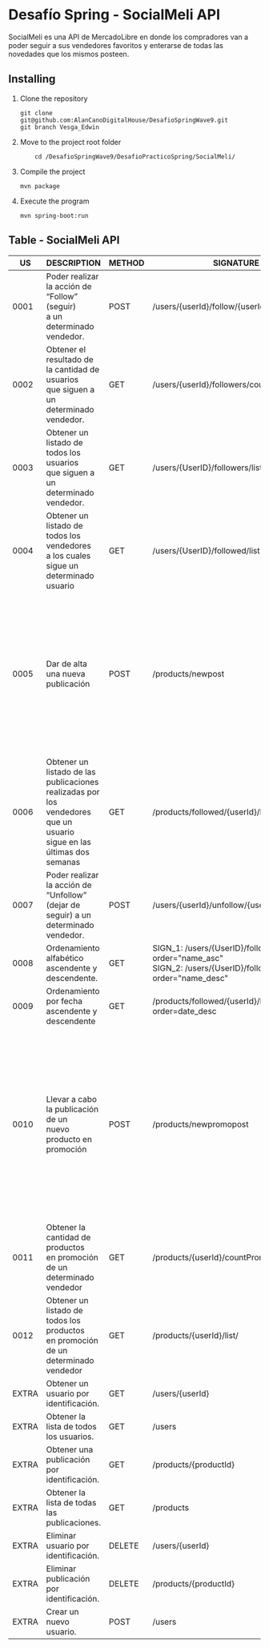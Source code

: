 # Desafío Spring - SocialMeli API

SocialMeli es una API de MercadoLibre en donde los compradores van a poder seguir a sus vendedores favoritos y enterarse de todas las novedades que los mismos posteen.

## Installing

1. Clone the repository
	```
	git clone git@github.com:AlanCanoDigitalHouse/DesafioSpringWave9.git
	git branch Vesga_Edwin
	```
2. Move to the project root folder
	```
		cd /DesafioSpringWave9/DesafioPracticoSpring/SocialMeli/
	```
3. Compile the project
	```
	mvn package
	```
4. Execute the program
	```
	mvn spring-boot:run
	```
	
## Table - SocialMeli API
| US    | DESCRIPTION                                                                                                                   | METHOD | SIGNATURE                                                                                                          | PAYLOAD                                                                                                                                                                                                                                                                                                                                                                |
|-------|-------------------------------------------------------------------------------------------------------------------------------|--------|--------------------------------------------------------------------------------------------------------------------|------------------------------------------------------------------------------------------------------------------------------------------------------------------------------------------------------------------------------------------------------------------------------------------------------------------------------------------------------------------------|
| 0001  | Poder realizar la acción de “Follow” (seguir) <br>a un determinado vendedor.                                                  | POST   | /users/{userId}/follow/{userIdToFollow}                                                                            |  - *userId : int* <br> - *userIdToFollow : int*                                                                                                                                                                                                                                                                                                                        |
| 0002  | Obtener el resultado de la cantidad de usuarios <br>que siguen a un determinado vendedor.                                     | GET    | /users/{userId}/followers/count/                                                                                   |  - *userId : int*                                                                                                                                                                                                                                                                                                                                                      |
| 0003  | Obtener un listado de todos los usuarios <br>que siguen a un determinado vendedor.                                            | GET    | /users/{UserID}/followers/list                                                                                     |  - *UserID : int*                                                                                                                                                                                                                                                                                                                                                      |
| 0004  | Obtener un listado de todos los vendedores <br>a los cuales sigue un determinado usuario                                      | GET    | /users/{UserID}/followed/list                                                                                      |  - *UserID : int*                                                                                                                                                                                                                                                                                                                                                      |
| 0005  | Dar de alta una nueva publicación                                                                                             | POST   | /products/newpost                                                                                                  | {  <br>  "userId":int,<br>  "id_post":int,<br>  "date":string,<br>  "detail":<br>    {<br>    "product_id":int,<br>    "productName":string,<br>    "type":string,<br>    "brand":string,        <br>    "color":string,<br>    "notes":string<br>    },<br>  "category":int,<br>  "price":double<br>}                                                                 |
| 0006  | Obtener un listado de las publicaciones <br>realizadas por los vendedores que un usuario <br>sigue en las últimas dos semanas | GET    | /products/followed/{userId}/list                                                                                   | - *userId : int*                                                                                                                                                                                                                                                                                                                                                       |
| 0007  | Poder realizar la acción de “Unfollow” <br>(dejar de seguir) a un determinado vendedor.                                       | POST   | /users/{userId}/unfollow/{userIdToUnfollow}                                                                        | - *userId : int* <br>- *userIdToUnfollow : int*                                                                                                                                                                                                                                                                                                                        |
| 0008  | Ordenamiento alfabético ascendente y <br>descendente.                                                                         | GET    | SIGN_1: /users/{UserID}/followers/list?order="name_asc"<br>SIGN_2: /users/{UserID}/followed/list?order="name_desc" | - *UserID : int*<br>- order : string ( "name_asc" \| "name_desc" )                                                                                                                                                                                                                                                                                                     |
| 0009  | Ordenamiento por fecha ascendente y descendente                                                                               | GET    | /products/followed/{userId}/list?order=date_desc                                                                   | - *userId : int*<br>- order : string ( "date_asc" \| "date_desc" )                                                                                                                                                                                                                                                                                                     |
| 0010  | Llevar a cabo la publicación de un <br>nuevo producto en promoción                                                            | POST   | /products/newpromopost                                                                                             | {  <br>  "userId":int,<br>  "id_post":int,<br>  "date":string,<br>  "detail":<br>    {<br>    "product_id":int,<br>    "productName":string,<br>    "type":string,<br>    "brand":string,        <br>    "color":string,<br>    "notes":string<br>    },<br>  "category":int,<br>  "price":double,<br>  "hasPromo":boolean,<br>  "discount":double ( range[0,1] )<br>} |
| 0011  | Obtener la cantidad de productos <br>en promoción de un determinado vendedor                                                  | GET    | /products/{userId}/countPromo/                                                                                     | - *userId : int*                                                                                                                                                                                                                                                                                                                                                       |
| 0012  | Obtener un listado de todos los productos <br>en promoción de un determinado vendedor                                         | GET    | /products/{userId}/list/                                                                                           | - *userId : int*                                                                                                                                                                                                                                                                                                                                                       |
| EXTRA | Obtener un usuario por identificación.                                                                                        | GET    | /users/{userId}                                                                                                    | - *userId : int*                                                                                                                                                                                                                                                                                                                                                       |
| EXTRA | Obtener la lista de todos los usuarios.                                                                                       | GET    | /users                                                                                                            |                                                                                                                                                                                                                                                                                                                                                                        |
| EXTRA | Obtener una publicación por identificación.                                                                                   | GET    | /products/{productId}                                                                                              | - *productId : int*                                                                                                                                                                                                                                                                                                                                                    |
| EXTRA | Obtener la lista de todas las publicaciones.                                                                                  | GET    | /products                                                                                                         |                                                                                                                                                                                                                                                                                                                                                                        |
| EXTRA | Eliminar usuario por identificación.                                                                                          | DELETE | /users/{userId}                                                                                                    | - *userId : int*                                                                                                                                                                                                                                                                                                                                                       |
| EXTRA | Eliminar publicación por identificación.                                                                                      | DELETE | /products/{productId}                                                                                              | - *productId : int*                                                                                                                                                                                                                                                                                                                                                    |
| EXTRA | Crear un nuevo usuario.                                                                                                       | POST   | /users                                                                                                            | {<br> "userName" : string<br>}                                                                                                                                                                                                                                                                                                                                         |